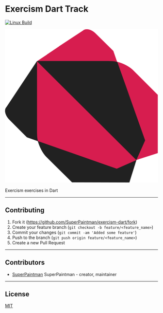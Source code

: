 # Exercism Dart Track

[![Linux Build][travis-image]][travis-url]

<p align="center">
  <a href="https://github.com/SuperPaintman/exercism-dart">
    <img alt="Logo" src="https://raw.githubusercontent.com/SuperPaintman/exercism-dart/master/img/icon.png">
  </a>
</p>

Exercism exercises in Dart


--------------------------------------------------------------------------------


## Contributing

1. Fork it (<https://github.com/SuperPaintman/exercism-dart/fork>)
2. Create your feature branch (`git checkout -b feature/<feature_name>`)
3. Commit your changes (`git commit -am 'Added some feature'`)
4. Push to the branch (`git push origin feature/<feature_name>`)
5. Create a new Pull Request


--------------------------------------------------------------------------------


## Contributors

- [SuperPaintman](https://github.com/SuperPaintman) SuperPaintman - creator, maintainer


--------------------------------------------------------------------------------

## License

[MIT][license-url]


[license-url]: https://github.com/SuperPaintman/exercism-dart/blob/master/LICENSE
[travis-image]: https://img.shields.io/travis/SuperPaintman/exercism-dart/master.svg?label=linux
[travis-url]: https://travis-ci.org/SuperPaintman/exercism-dart
